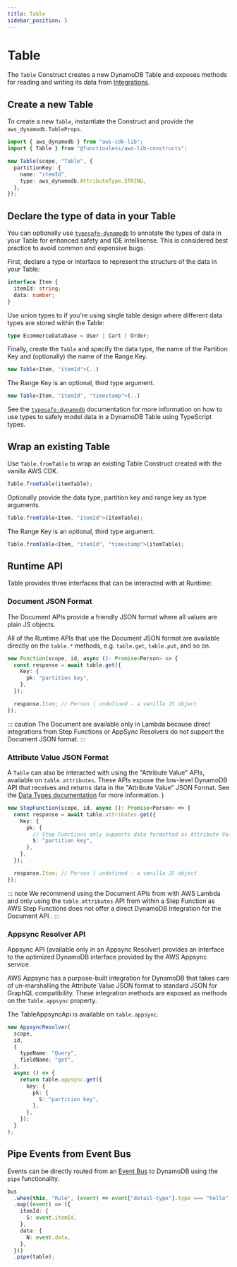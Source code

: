 ```yaml
---
title: Table
sidebar_position: 5
---
```


# Table

The `Table` Construct creates a new DynamoDB Table and exposes methods for reading and writing its data from [Integrations](./integration).

## Create a new Table

To create a new `Table`, instantiate the Construct and provide the `aws_dynamodb.TableProps`.

```ts
import { aws_dynamodb } from "aws-cdk-lib";
import { Table } from "@functionless/aws-lib-constructs";

new Table(scope, "Table", {
  partitionKey: {
    name: "itemId",
    type: aws_dynamodb.AttributeType.STRING,
  },
});
```

## Declare the type of data in your Table

You can optionally use [`typesafe-dynamodb`](https://github.com/sam-goodwin/typesafe-dynamodb) to annotate the types of data in your Table for enhanced safety and IDE intellisense. This is considered best practice to avoid common and expensive bugs.

First, declare a type or interface to represent the structure of the data in your Table:

```ts
interface Item {
  itemId: string;
  data: number;
}
```

Use union types to if you're using single table design where different data types are stored within the Table:

```ts
type EcommerceDatabase = User | Cart | Order;
```

Finally, create the `Table` and specify the data type, the name of the Partition Key and (optionally) the name of the Range Key.

```ts
new Table<Item, "itemId">(..)
```

The Range Key is an optional, third type argument.

```ts
new Table<Item, "itemId", "timestamp">(..)
```

See the [`typesafe-dynamodb`](https://github.com/sam-goodwin/typesafe-dynamodb) documentation for more information on how to use types to safely model data in a DynamoDB Table using TypeScript types.

## Wrap an existing Table

Use `Table.fromTable` to wrap an existing Table Construct created with the vanilla AWS CDK.

```ts
Table.fromTable(itemTable);
```

Optionally provide the data type, partition key and range key as type arguments.

```ts
Table.fromTable<Item, "itemId">(itemTable);
```

The Range Key is an optional, third type argument.

```ts
Table.fromTable<Item, "itemId", "timestamp">(itemTable);
```

## Runtime API

Table provides three interfaces that can be interacted with at Runtime:

### Document JSON Format

The Document APIs provide a friendly JSON format where all values are plain JS objects.

All of the Runtime APIs that use the Document JSON format are available directly on the `table.*` methods, e.g. `table.get`, `table.put`, and so on.

```ts
new Function(scope, id, async (): Promise<Person> => {
  const response = await table.get({
    Key: {
      pk: "partition key",
    },
  });

  response.Item; // Person | undefined - a vanilla JS object
});
```

::: caution
The Document are available only in Lambda because direct integrations from Step Functions or AppSync Resolvers do not support the Document JSON format.
:::

### Attribute Value JSON Format

A `Table` can also be interacted with using the "Attribute Value" APIs, available on `table.attributes`. These APIs expose the low-level DynamoDB API that receives and returns data in the "Attribute Value" JSON Format. See the [Data Types documentation](https://docs.aws.amazon.com/amazondynamodb/latest/developerguide/HowItWorks.NamingRulesDataTypes.html#HowItWorks.DataTypes) for more information.
)

```ts
new StepFunction(scope, id, async (): Promise<Person> => {
  const response = await table.attributes.get({
    Key: {
      pk: {
        // Step Functions only supports data formatted as Attribute Values
        S: "partition key",
      },
    },
  });

  response.Item; // Person | undefined - a vanilla JS object
});
```

::: note
We recommend using the Document APIs from with AWS Lambda and only using the `table.attributes` API from within a Step Function as AWS Step Functions does not offer a direct DynamoDB Integration for the Document API .
:::

### Appsync Resolver API

Appsync API (available only in an Appsync Resolver) provides an interface to the
optimized DynamoDB interface provided by the AWS Appsync service.

AWS Appsync has a purpose-built integration for DynamoDB that takes care of un-marshalling the Attribute Value JSON format to standard JSON for GraphQL compatibility. These integration methods are exposed as methods on the `Table.appsync` property.

The TableAppsyncApi is available on `table.appsync`.

```ts
new AppsyncResolver(
  scope,
  id,
  {
    typeName: "Query",
    fieldName: "get",
  },
  async () => {
    return table.appsync.get({
      key: {
        pk: {
          S: "partition key",
        },
      },
    });
  }
);
```

## Pipe Events from Event Bus

Events can be directly routed from an [Event Bus](./event-bridge/event-bus.md) to DynamoDB using the `pipe` functionality.

```ts
bus
  .when(this, "Rule", (event) => event["detail-type"].type === "hello")
  .map((event) => ({
    itemId: {
      S: event.itemId,
    },
    data: {
      N: event.data,
    },
  }))
  .pipe(table);
```
